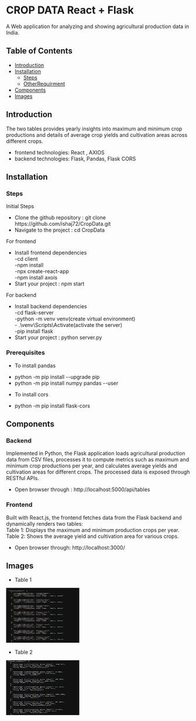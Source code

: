 # CROP DATA React + Flask

A Web application for analyzing and showing agricultural production data in India.<br/>

## Table of Contents

- [Introduction](#introduction)
- [Installation](#installation)
  - [Steps](#steps)
  - [OtherRequirment](#OtherRequirments) 
- [Components](#components)
- [Images](#images)

## Introduction
The two tables provides yearly insights into maximum and minimum crop productions and details of average crop yields and cultivation areas across different crops.<br/>
- frontend technologies: React , AXIOS<br/>
- backend technologies: Flask, Pandas, Flask CORS<br/>

## Installation

### Steps
<p>Initial Steps</p>
<ul>
<li>Clone the github repository : git clone https://github.com/ishaj72/CropData.git</li>
<li>Navigate to the project : cd CropData</li>
</ul>

<p>For frontend</p>
<ul>
<li>Install frontend dependencies <br/> -cd client <br/> -npm install  <br/> -npx create-react-app  <br/> -npm install axois </li>
<li>Start your project : npm start</li>
</ul>

<p>For backend</p>
<ul>
<li>Install backend dependencies <br/> -cd flask-server <br/> -python -m venv venv(create virtual environment)  <br/> - .\venv\Scripts\Activate(activate the server)   <br/> -pip install flask </li>
<li>Start your project : python server.py</li>
</ul>

### Prerequisites
- To install pandas 
<ul> 
<li>python -m pip install --upgrade pip</li>
<li>python -m pip install numpy pandas --user</li>
</ul> 

- To install cors
<ul> 
<li>python -m pip install flask-cors</li>
</ul> 

## Components
### Backend 
Implemented in Python, the Flask application loads agricultural production data from CSV files, processes it to compute metrics such as maximum and minimum crop productions per year, and calculates average yields and cultivation areas for different crops. The processed data is exposed through RESTful APIs.<br/>
- Open browser through : http://localhost:5000/api/tables

### Frontend
Built with React.js, the frontend fetches data from the Flask backend and dynamically renders two tables:<br/>
Table 1: Displays the maximum and minimum production crops per year.<br/>
Table 2: Shows the average yield and cultivation area for various crops.<br/>
- Open browser through: http://localhost:3000/

## Images
- Table 1
<img src="assets\table1.png" alt="table 1" width="200" height="150">

- Table 2
<img src="assets\taable2.png" alt="atable 2" width="200" height="150">